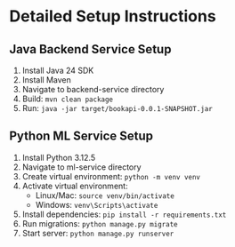 # Detailed Setup Instructions

## Java Backend Service Setup

1. Install Java 24 SDK
2. Install Maven
3. Navigate to backend-service directory
4. Build: `mvn clean package`
5. Run: `java -jar target/bookapi-0.0.1-SNAPSHOT.jar`

## Python ML Service Setup

1. Install Python 3.12.5
2. Navigate to ml-service directory
3. Create virtual environment: `python -m venv venv`
4. Activate virtual environment:
   - Linux/Mac: `source venv/bin/activate`
   - Windows: `venv\Scripts\activate`
5. Install dependencies: `pip install -r requirements.txt`
6. Run migrations: `python manage.py migrate`
7. Start server: `python manage.py runserver`